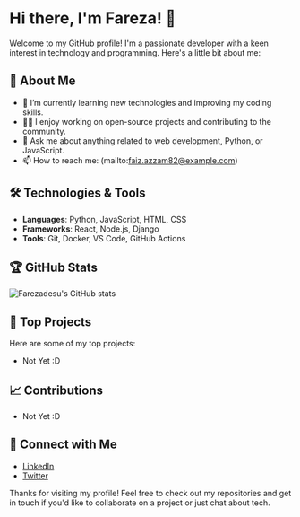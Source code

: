 # Hi there, I'm Fareza! 👋

Welcome to my GitHub profile! I'm a passionate developer with a keen interest in technology and programming. Here's a little bit about me:

## 🚀 About Me
- 🌱 I’m currently learning new technologies and improving my coding skills.
- 👨‍💻 I enjoy working on open-source projects and contributing to the community.
- 💬 Ask me about anything related to web development, Python, or JavaScript.
- 📫 How to reach me: (mailto:faiz.azzam82@example.com)

## 🛠️ Technologies & Tools
- **Languages**: Python, JavaScript, HTML, CSS
- **Frameworks**: React, Node.js, Django
- **Tools**: Git, Docker, VS Code, GitHub Actions

## 🏆 GitHub Stats
![Farezadesu's GitHub stats](https://github-readme-stats.vercel.app/api?username=Farezadesu&show_icons=true&theme=radical)

## 🌟 Top Projects
Here are some of my top projects:

- Not Yet :D

## 📈 Contributions
- Not Yet :D

## 🤝 Connect with Me
- [LinkedIn](https://www.linkedin.com/in/your-linkedin-profile)
- [Twitter](https://twitter.com/your-twitter-handle)

Thanks for visiting my profile! Feel free to check out my repositories and get in touch if you'd like to collaborate on a project or just chat about tech.
